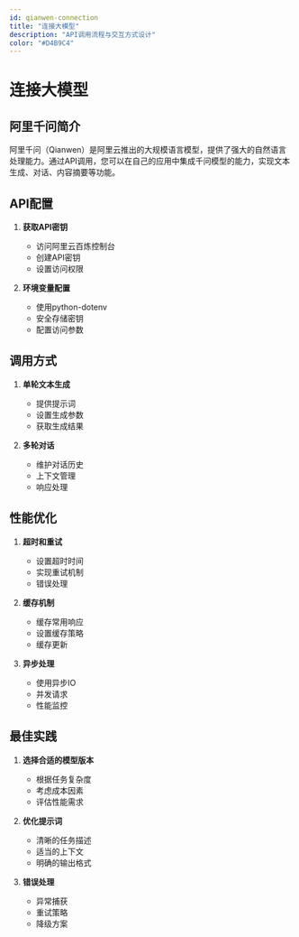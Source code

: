 ```yaml
---
id: qianwen-connection
title: "连接大模型"
description: "API调用流程与交互方式设计"
color: "#D4B9C4"
---
```


# 连接大模型

## 阿里千问简介

阿里千问（Qianwen）是阿里云推出的大规模语言模型，提供了强大的自然语言处理能力。通过API调用，您可以在自己的应用中集成千问模型的能力，实现文本生成、对话、内容摘要等功能。

## API配置

1. **获取API密钥**
   - 访问阿里云百炼控制台
   - 创建API密钥
   - 设置访问权限

2. **环境变量配置**
   - 使用python-dotenv
   - 安全存储密钥
   - 配置访问参数

## 调用方式

1. **单轮文本生成**
   - 提供提示词
   - 设置生成参数
   - 获取生成结果

2. **多轮对话**
   - 维护对话历史
   - 上下文管理
   - 响应处理

## 性能优化

1. **超时和重试**
   - 设置超时时间
   - 实现重试机制
   - 错误处理

2. **缓存机制**
   - 缓存常用响应
   - 设置缓存策略
   - 缓存更新

3. **异步处理**
   - 使用异步IO
   - 并发请求
   - 性能监控

## 最佳实践

1. **选择合适的模型版本**
   - 根据任务复杂度
   - 考虑成本因素
   - 评估性能需求

2. **优化提示词**
   - 清晰的任务描述
   - 适当的上下文
   - 明确的输出格式

3. **错误处理**
   - 异常捕获
   - 重试策略
   - 降级方案 